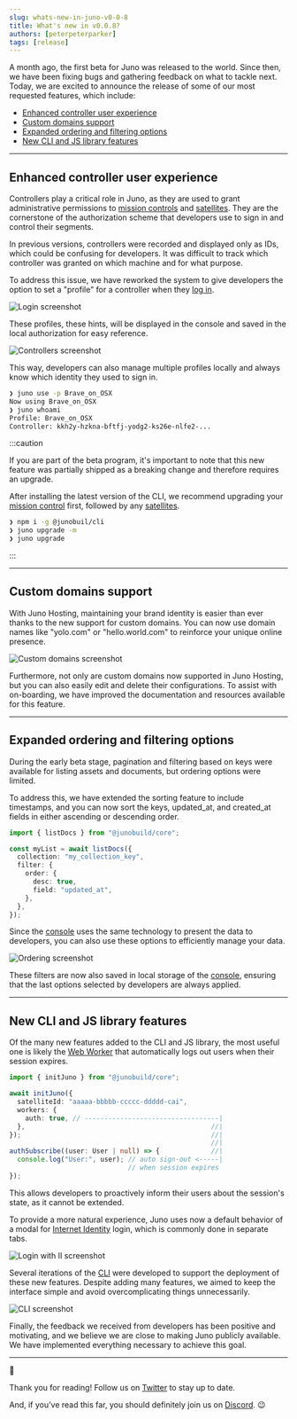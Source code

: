 ```yaml
---
slug: whats-new-in-juno-v0-0-8
title: What's new in v0.0.8?
authors: [peterpeterparker]
tags: [release]
---
```


A month ago, the first beta for Juno was released to the world. Since then, we have been fixing bugs and gathering feedback on what to tackle next. Today, we are excited to announce the release of some of our most requested features, which include:

- [Enhanced controller user experience](#improved-controllers-user-experience)
- [Custom domains support](#custom-domains-support)
- [Expanded ordering and filtering options](#expanded-ordering-and-filtering-options)
- [New CLI and JS library features](#new-cli-and-js-library-features)

---

## Enhanced controller user experience

Controllers play a critical role in Juno, as they are used to grant administrative permissions to [mission controls] and [satellites]. They are the cornerstone of the authorization scheme that developers use to sign in and control their segments.

In previous versions, controllers were recorded and displayed only as IDs, which could be confusing for developers. It was difficult to track which controller was granted on which machine and for what purpose.

To address this issue, we have reworked the system to give developers the option to set a "profile" for a controller when they [log in](/docs/miscellaneous/cli#login).

![Login screenshot](./login.png)

These profiles, these hints, will be displayed in the console and saved in the local authorization for easy reference.

![Controllers screenshot](./controllers.png)

This way, developers can also manage multiple profiles locally and always know which identity they used to sign in.

```bash
❯ juno use -p Brave_on_OSX
Now using Brave_on_OSX
❯ juno whoami
Profile: Brave_on_OSX
Controller: kkh2y-hzkna-bftfj-yodg2-ks26e-nlfe2-...
```

:::caution

If you are part of the beta program, it's important to note that this new feature was partially shipped as a breaking change and therefore requires an upgrade.

After installing the latest version of the CLI, we recommend upgrading your [mission control] first, followed by any [satellites].

```bash
❯ npm i -g @junobuil/cli
❯ juno upgrade -m
❯ juno upgrade
```

:::

---

## Custom domains support

With Juno Hosting, maintaining your brand identity is easier than ever thanks to the new support for custom domains. You can now use domain names like "yolo.com" or "hello.world.com" to reinforce your unique online presence.

![Custom domains screenshot](./custom_domains.png)

Furthermore, not only are custom domains now supported in Juno Hosting, but you can also easily edit and delete their configurations. To assist with on-boarding, we have improved the documentation and resources available for this feature.

---

## Expanded ordering and filtering options

During the early beta stage, pagination and filtering based on keys were available for listing assets and documents, but ordering options were limited.

To address this, we have extended the sorting feature to include timestamps, and you can now sort the keys, updated_at, and created_at fields in either ascending or descending order.

```typescript
import { listDocs } from "@junobuild/core";

const myList = await listDocs({
  collection: "my_collection_key",
  filter: {
    order: {
      desc: true,
      field: "updated_at",
    },
  },
});
```

Since the [console] uses the same technology to present the data to developers, you can also use these options to efficiently manage your data.

![Ordering screenshot](./ordering.png)

These filters are now also saved in local storage of the [console], ensuring that the last options selected by developers are always applied.

---

## New CLI and JS library features

Of the many new features added to the CLI and JS library, the most useful one is likely the [Web Worker](/docs/build/authentication#advanced) that automatically logs out users when their session expires.

```typescript
import { initJuno } from "@junobuild/core";

await initJuno({
  satelliteId: "aaaaa-bbbbb-ccccc-ddddd-cai",
  workers: {
    auth: true, // ----------------------------------|
  },                                               //|
});                                                //|
                                                   //|
authSubscribe((user: User | null) => {             //|
  console.log("User:", user); // auto sign-out <-----|
                              // when session expires
});
```

This allows developers to proactively inform their users about the session's state, as it cannot be extended.

To provide a more natural experience, Juno uses now a default behavior of a modal for [Internet Identity](https://internetcomputer.org/internet-identity) login, which is commonly done in separate tabs.

![Login with II screenshot](./login-ii.png)

Several iterations of the [CLI](/docs/miscellaneous/cli) were developed to support the deployment of these new features. Despite adding many features, we aimed to keep the interface simple and avoid overcomplicating things unnecessarily.

![CLI screenshot](./cli.png)

Finally, the feedback we received from developers has been positive and motivating, and we believe we are close to making Juno publicly available. We have implemented everything necessary to achieve this goal.

---

👋

Thank you for reading! Follow us on [Twitter](https://twitter.com/junobuild) to stay up to date.

And, if you’ve read this far, you should definitely join us on [Discord](https://discord.gg/wHZ57Z2RAG). 😉

[console]: /docs/terminology#console
[satellites]: /docs/terminology#satellite
[mission controls]: /docs/terminology#mission-control
[mission control]: /docs/terminology#mission-control
